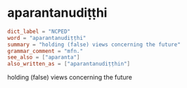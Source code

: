 # aparantanudiṭṭhi

``` toml
dict_label = "NCPED"
word = "aparantanudiṭṭhi"
summary = "holding (false) views concerning the future"
grammar_comment = "mfn."
see_also = ["aparanta"]
also_written_as = ["aparantanudiṭṭhin"]
```

holding (false) views concerning the future

